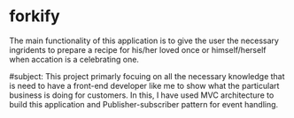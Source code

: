 # forkify
The main functionality of this application is to give the user the necessary ingridents to prepare a recipe for his/her loved once or himself/herself when accation is a celebrating one.

#subject:
This project primarly focuing on all the necessary knowledge that is need to have a front-end developer like me to show what the particulart business is doing for customers.
In this, I have used MVC architecture to build this application and Publisher-subscriber pattern for event handling.
